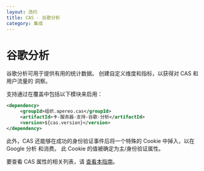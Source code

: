 ```yaml
---
layout: 违约
title: CAS - 谷歌分析
category: 集成
---
```


# 谷歌分析

谷歌分析可用于提供有用的统计数据。 创建自定义维度和指标，以获得对 CAS 和用户流量的 洞察。


支持通过在覆盖中包括以下模块来启用：

```xml
<dependency>
     <groupId>组织.apereo.cas</groupId>
     <artifactId>卡-服务器-支持-谷歌-分析</artifactId>
     <version>${cas.version}</version>
</dependency>
```

此外，CAS 还能够在成功的身份验证事件后将一个特殊的 Cookie 中掉入，以在 Google 分析 和消费。 此 Cookie 的值被确定为主/身份验证属性。

要查看 CAS 属性的相关列表，请 [查看本指南](../configuration/Configuration-Properties.html#google-analytics)。

